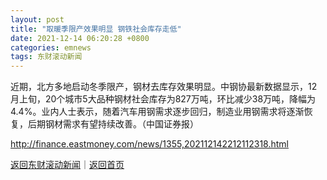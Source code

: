 ```yaml
---
layout: post
title: "取暖季限产效果明显 钢铁社会库存走低"
date: 2021-12-14 06:20:28 +0800
categories: emnews
tags: 东财滚动新闻
---
```


近期，北方多地启动冬季限产，钢材去库存效果明显。中钢协最新数据显示，12月上旬，20个城市5大品种钢材社会库存为827万吨，环比减少38万吨，降幅为4.4%。业内人士表示，随着汽车用钢需求逐步回归，制造业用钢需求将逐渐恢复，后期钢材需求有望持续改善。（中国证券报）

<http://finance.eastmoney.com/news/1355,202112142212112318.html>

[返回东财滚动新闻](//finews.withounder.com/emnews/)｜[返回首页](//finews.withounder.com/)